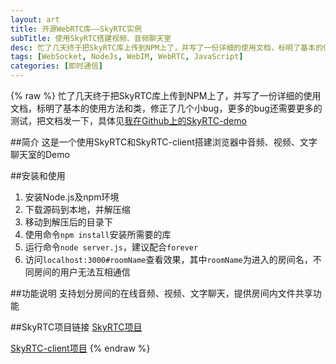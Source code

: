 ```yaml
---
layout: art
title: 开源WebRTC库——SkyRTC实例
subTitle: 使用SkyRTC搭建视频、音频聊天室
desc: 忙了几天终于把SkyRTC库上传到NPM上了，并写了一份详细的使用文档，标明了基本的使用方法和类，修正了几个小bug，更多的bug还需要更多的测试，把文档发一下，具体见<a href='https://github.com/LingyuCoder/SkyRTC-demo'>我在Github上的SkyRTC-demo</a>
tags: [WebSocket, NodeJs, WebIM, WebRTC, JavaScript]
categories: [即时通信]
---
```


{% raw %}
忙了几天终于把SkyRTC库上传到NPM上了，并写了一份详细的使用文档，标明了基本的使用方法和类，修正了几个小bug，更多的bug还需要更多的测试，把文档发一下，具体见[我在Github上的SkyRTC-demo](https://github.com/LingyuCoder/SkyRTC-demo)

##简介
这是一个使用SkyRTC和SkyRTC-client搭建浏览器中音频、视频、文字聊天室的Demo

##安装和使用
1. 安装Node.js及npm环境
2. 下载源码到本地，并解压缩
3. 移动到解压后的目录下
4. 使用命令`npm install`安装所需要的库
5. 运行命令`node server.js`，建议配合`forever`
6. 访问`localhost:3000#roomName`查看效果，其中`roomName`为进入的房间名，不同房间的用户无法互相通信

##功能说明
支持划分房间的在线音频、视频、文字聊天，提供房间内文件共享功能

##SkyRTC项目链接
[SkyRTC项目](https://github.com/LingyuCoder/SkyRTC)

[SkyRTC-client项目](https://github.com/LingyuCoder/SkyRTC-client)
{% endraw %}